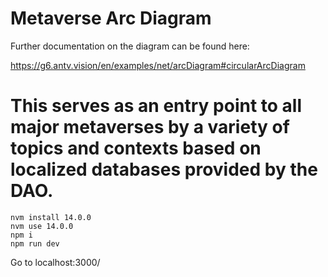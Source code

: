 # Metaverse Arc Diagram
Further documentation on the diagram can be found here: 

https://g6.antv.vision/en/examples/net/arcDiagram#circularArcDiagram

# This serves as an entry point to all major metaverses by a variety of topics and contexts based on localized databases provided by the DAO. 

```
nvm install 14.0.0
nvm use 14.0.0
npm i
npm run dev
```

Go to localhost:3000/